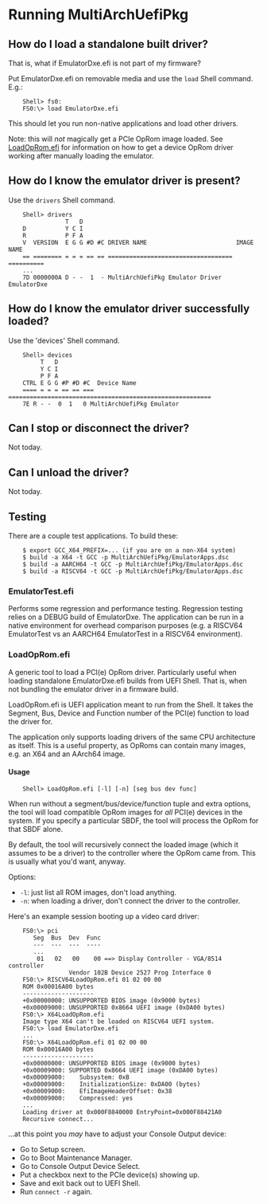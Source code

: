 # Running MultiArchUefiPkg

## How do I load a standalone built driver?

That is, what if EmulatorDxe.efi is not part of my firmware?

Put EmulatorDxe.efi on removable media and use the `load` Shell command. E.g.:

        Shell> fs0:
        FS0:\> load EmulatorDxe.efi

This should let you run non-native applications and load other drivers.

Note: this will *not* magically get a PCIe OpRom image loaded. See
[LoadOpRom.efi](#loadopromefi) for information on how to get a device
OpRom driver working after manually loading the emulator.

## How do I know the emulator driver is present?

Use the `drivers` Shell command.

        Shell> drivers
                    T   D
        D           Y C I
        R           P F A
        V  VERSION  E G G #D #C DRIVER NAME                         IMAGE NAME
        == ======== = = = == == =================================== ==========
        ...
        7D 0000000A D - -  1  - MultiArchUefiPkg Emulator Driver    EmulatorDxe

## How do I know the emulator driver successfully loaded?

Use the 'devices' Shell command.

        Shell> devices
             T   D
             Y C I
             P F A
        CTRL E G G #P #D #C  Device Name
        ==== = = = == == === =========================================================
        7E R - -  0  1   0 MultiArchUefiPkg Emulator

## Can I stop or disconnect the driver?

Not today.

## Can I unload the driver?

Not today.

## Testing

There are a couple test applications. To build these:

        $ export GCC_X64_PREFIX=... (if you are on a non-X64 system)
        $ build -a X64 -t GCC -p MultiArchUefiPkg/EmulatorApps.dsc
        $ build -a AARCH64 -t GCC -p MultiArchUefiPkg/EmulatorApps.dsc
        $ build -a RISCV64 -t GCC -p MultiArchUefiPkg/EmulatorApps.dsc

### EmulatorTest.efi

Performs some regression and performance testing. Regression testing
relies on a DEBUG build of EmulatorDxe. The application can be run in
a native environment for overhead comparison purposes (e.g. a RISCV64
EmulatorTest vs an AARCH64 EmulatorTest in a RISCV64 environment).

### LoadOpRom.efi

A generic tool to load a PCI(e) OpRom driver. Particularly useful when
loading standalone EmulatorDxe.efi builds from UEFI Shell. That is,
when not bundling the emulator driver in a firmware build.

LoadOpRom.efi is UEFI application meant to run from the Shell. It takes
the Segment, Bus, Device and Function number of the PCI(e) function to
load the driver for.

The application only supports loading drivers of the same CPU architecture
as itself. This is a useful property, as OpRoms can contain many images,
e.g. an X64 and an AArch64 image.

#### Usage

        Shell> LoadOpRom.efi [-l] [-n] [seg bus dev func]

When run without a segment/bus/device/function tuple and extra
options, the tool will load compatible OpRom images for _all_
PCI(e) devices in the system. If you specify a particular SBDF,
the tool will process the OpRom for that SBDF alone.

By default, the tool will recursively connect the loaded image
(which it assumes to be a driver) to the controller where the
OpRom came from. This is usually what you'd want, anyway.

Options:
* `-l`: just list all ROM images, don't load anything.
* `-n`: when loading a driver, don't connect the driver to the controller.

Here's an example session booting up a video card driver:

        FS0:\> pci
           Seg  Bus  Dev  Func
           ---  ---  ---  ----
           ...
            01   02   00    00 ==> Display Controller - VGA/8514 controller
                     Vendor 102B Device 2527 Prog Interface 0
        FS0:\> RISCV64LoadOpRom.efi 01 02 00 00
        ROM 0x00016A00 bytes
        --------------------
        +0x00000000: UNSUPPORTED BIOS image (0x9000 bytes)
        +0x00009000: UNSUPPORTED 0x8664 UEFI image (0xDA00 bytes)
        FS0:\> X64LoadOpRom.efi
        Image type X64 can't be loaded on RISCV64 UEFI system.
        FS0:\> load EmulatorDxe.efi
        ...
        FS0:\> X64LoadOpRom.efi 01 02 00 00
        ROM 0x00016A00 bytes
        --------------------
        +0x00000000: UNSUPPORTED BIOS image (0x9000 bytes)
        +0x00009000: SUPPORTED 0x8664 UEFI image (0xDA00 bytes)
        +0x00009000:    Subsystem: 0xB
        +0x00009000:    InitializationSize: 0xDA00 (bytes)
        +0x00009000:    EfiImageHeaderOffset: 0x38
        +0x00009000:    Compressed: yes
        ...
        Loading driver at 0x000F8840000 EntryPoint=0x000F88421A0
        Recursive connect...

...at this point you _may_ have to adjust your Console Output device:
* Go to Setup screen.
* Go to Boot Maintenance Manager.
* Go to Console Output Device Select.
* Put a checkbox next to the PCIe device(s) showing up.
* Save and exit back out to UEFI Shell.
* Run `connect -r` again.